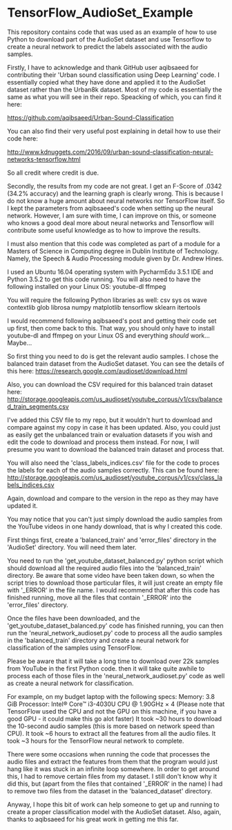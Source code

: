 # TensorFlow_AudioSet_Example
This repository contains code that was used as an example of how to use Python to download part of the AudioSet dataset and use Tensorflow to create a neural network to predict the labels associated with the audio samples.

Firstly, I have to acknowledge and thank GitHub user aqibsaeed for contributing their 'Urban sound classification using Deep Learning' code. I essentially copied what they have done and applied it to the AudioSet dataset rather than the Urban8k dataset. Most of my code is essentially the same as what you will see in their repo. Speacking of which, you can find it here:

https://github.com/aqibsaeed/Urban-Sound-Classification

You can also find their very useful post explaining in detail how to use their code here:

http://www.kdnuggets.com/2016/09/urban-sound-classification-neural-networks-tensorflow.html

So all credit where credit is due.

Secondly, the results from my code are not great. I get an F-Score of .0342 (34.2% accuracy) and the learning graph is clearly wrong. This is because I do not know a huge amount about neural networks nor TensorFlow itself. So I kept the parameters from aqibsaeed's code when setting up the neural network. However, I am sure with time, I can improve on this, or someone who knows a good deal more about neural networks and Tensorflow will contribute some useful knowledge as to how to improve the results.

I must also mention that this code was completed as part of a module for a Masters of Science in Computing degree  in Dublin Institute of Technology. Namely, the Speech & Audio Processing module given by Dr. Andrew Hines.

I used an Ubuntu 16.04 operating system with PycharmEdu 3.5.1 IDE and Python 3.5.2 to get this code running. You will also need to have the following installed on your Linux OS:
youtube-dl
ffmpeg

You will require the following Python libraries as well:
csv
sys
os
wave
contextlib
glob
librosa
numpy
matplotlib
tensorflow
sklearn
itertools

I would recommend following aqibsaeed's post and getting their code set up first, then come back to this. That way, you should only have to install youtube-dl and ffmpeg on your Linux OS and everything *should* work... Maybe...

So first thing you need to do is get the relevant audio samples. I chose the balanced train dataset from the AudioSet dataset. You can see the details of this here:
https://research.google.com/audioset/download.html

Also, you can download the CSV required for this balanced train dataset here:
http://storage.googleapis.com/us_audioset/youtube_corpus/v1/csv/balanced_train_segments.csv

I've added this CSV file to my repo, but it wouldn't hurt to download and compare against my copy in case it has been updated. Also, you could just as easily get the unbalanced train or evaluation datasets if you wish and edit the code to download and process them instead. For now, I will presume you want to download the balanced train dataset and process that.

You will also need the 'class_labels_indices.csv' file for the code to proces the labels for each of the audio samples correctly. This can be found here:
http://storage.googleapis.com/us_audioset/youtube_corpus/v1/csv/class_labels_indices.csv

Again, download and compare to the version in the repo as they may have updated it.

You may notice that you can't just simply download the audio samples from the YouTube videos in one handy download, that is why I created this code.

First things first, create a 'balanced_train' and 'error_files' directory in the 'AudioSet' directory. You will need them later.

You need to run the 'get_youtube_dataset_balanced.py' python script which should download all the required audio files into the 'balanced_train' directory. Be aware that some video have been taken down, so when the script tries to download those particular files, it will just create an empty file with '_ERROR' in the file name. I would recommend that after this code has finished running, move all the files that contain '_ERROR' into the 'error_files' directory.

Once the files have been downloaded, and the 'get_youtube_dataset_balanced.py' code has finished running, you can then run the 'neural_network_audioset.py' code to process all the audio samples in the 'balanced_train' directory and create a neural network for classification of the samples using TensorFlow.

Please be aware that it will take a long time to download over 22k samples from YouTube in the first Python code. then it will take quite awhile to process each of those files in the 'neural_network_audioset.py' code as well as create a neural network for classification.

For example, on my budget laptop with the following specs:
Memory: 3.8 GiB
Processor: Intel® Core™ i3-4030U CPU @ 1.90GHz × 4
(Please note that TensorFlow used the CPU and not the GPU on this machine, if you have a good GPU - it could make this go alot faster)
It took ~30 hours to download the 10-second audio samples (this is more based on network speed than CPU).
It took ~6 hours to extract all the features from all the audio files.
It took ~3 hours for the TensorFlow neural network to complete.

There were some occasions when running the code that processes the audio files and extract the features from them that the program would just hang like it was stuck in an infinite loop somewhere. In order to get around this, I had to remove certain files from my dataset. I still don't know why it did this, but (apart from the files that contained '_ERROR' in the name) I had to remove two files from the dataset in the 'balanced_dataset' directory.

Anyway, I hope this bit of work can help someone to get up and running to create a proper classification model with the AudioSet dataset. Also, again, thanks to aqibsaeed for his great work in getting me this far.
